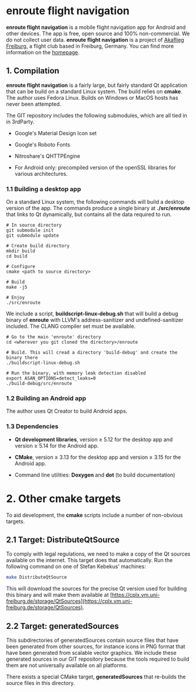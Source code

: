 # enroute flight navigation

**enroute flight navigation** is a mobile flight navigation app for Android and
  other devices. The app is free, open source and 100% non-commercial. We do not
  collect user data. **enroute flight navigation** is a project of [Akaflieg
  Freiburg](https://akaflieg-freiburg.de), a flight club based in Freiburg,
  Germany. You can find more information on the
  [homepage](https://akaflieg-freiburg.github.io/enroute).

## 1. Compilation

**enroute flight navigation** is a fairly large, but fairly standard Qt
application that can be build on a standard Linux system. The build relies on
**cmake**. The author uses Fedora Linux. Builds on Windows or MacOS hosts has
never been attempted.

The GIT repository includes the following submodules, which are all tied in in
3rdParty.

* Google's Material Design Icon set

* Google's Roboto Fonts

* Nitroshare's QHTTPEngine

* For Android only: precompiled version of the openSSL libraries for various
  architectures.

### 1.1 Building a desktop app

On a standard Linux system, the following commands will build a desktop version
of the app. The commands produce a single binary at **./src/enroute** that links
to Qt dynamically, but contains all the data required to run.

```shell
# In source directory
git submodule init
git submodule update

# Create build directory
mkdir build
cd build

# Configure
cmake <path to source directory>

# Build
make -j5

# Enjoy
./src/enroute
```

We include a script, **buildscript-linux-debug.sh** that will build a debug
binary of **enroute** with LLVM's address-sanitizer and undefined-sanitizer
included. The CLANG compiler set must be available.

```shell
# Go to the main 'enroute' directory
cd <wherever you git cloned the directory>/enroute

# Build. This will cread a directory 'build-debug' and create the binary there
./buildscript-linux-debug.sh

# Run the binary, with memory leak detection disabled
export ASAN_OPTIONS=detect_leaks=0
./build-debug/src/enroute
```

### 1.2 Building an Android app

The author uses Qt Creator to build Android apps.

### 1.3 Dependencies

* **Qt development libraries**, version ≥ 5.12 for the desktop app and version ≥
    5.14 for the Android app.

* **CMake**, version ≥ 3.13 for the desktop app and version ≥ 3.15 for the
    Android app.

* Command line utilities: **Doxygen** and **dot** (to build documentation)

# 2. Other cmake targets

To aid development, the **cmake** scripts include a number of non-obvious
targets.

## 2.1 Target: DistributeQtSource

To comply with legal regulations, we need to make a copy of the Qt sources
available on the internet. This target does that automatically. Run the
following command on one of Stefan Kebekus' machines:

```bash
make DistributeQtSource
```

This will download the sources for the precise Qt version used for building this
binary and will make them available at
[https://cplx.vm.uni-freiburg.de/storage/QtSources](https://cplx.vm.uni-freiburg.de/storage/QtSources).


## 2.2 Target: generatedSources

This subdirectories of generatedSources contain source files that have been
generated from other sources, for instance icons in PNG format that have been
generated from scalable vector graphics. We include these generated sources in
our GIT repository because the tools required to build them are not universally
available on all platforms.

There exists a special CMake target, **generatedSources** that re-builds the
source files in this directory.
